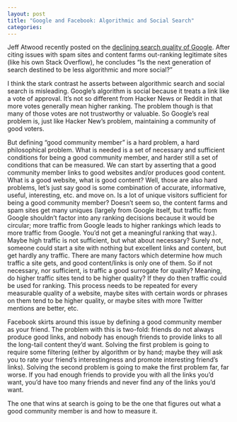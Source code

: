 ```yaml
---
layout: post
title: "Google and Facebook: Algorithmic and Social Search"
categories: 
---
```


Jeff Atwood recently posted on the [declining search quality of Google](http://www.codinghorror.com/blog/2011/01/trouble-in-the-house-of-google.html). After citing issues with spam sites and content farms out-ranking legitimate sites (like his own Stack Overflow), he concludes “Is the next generation of search destined to be less algorithmic and more social?”

I think the stark contrast he asserts between algorithmic search and social search is misleading. Google’s algorithm is social because it treats a link like a vote of approval. It’s not so different from Hacker News or Reddit in that more votes generally mean higher ranking. The problem though is that many of those votes are not trustworthy or valuable. So Google’s real problem is, just like Hacker New’s problem, maintaining a community of good voters.

But defining “good community member” is a hard problem, a hard philosophical problem. What is needed is a set of necessary and sufficient conditions for being a good community member, and harder still a set of conditions that can be measured. We can start by asserting that a good community member links to good websites and/or produces good content. What is a good website, what is good content? Well, those are also hard problems, let’s just say good is some combination of accurate, informative, useful, interesting, etc. and move on. Is a lot of unique visitors sufficient for being a good community member? Doesn’t seem so, the content farms and spam sites get many uniques (largely from Google itself, but traffic from Google shouldn’t factor into any ranking decisions because it would be circular; more traffic from Google leads to higher rankings which leads to more traffic from Google. You’d not get a meaningful ranking that way.).  Maybe high traffic is not sufficient, but what about necessary? Surely not, someone could start a site with nothing but excellent links and content, but get hardly any traffic. There are many factors which determine how much traffic a site gets, and good content/links is only one of them. So if not necessary, nor sufficient, is traffic a good surrogate for quality? Meaning, do higher traffic sites tend to be higher quality? If they do then traffic could be used for ranking. This process needs to be repeated for every measurable quality of a website, maybe sites with certain words or phrases on them tend to be higher quality, or maybe sites with more Twitter mentions are better, etc.

Facebook skirts around this issue by defining a good community member as your friend. The problem with this is two-fold: friends do not always produce good links, and nobody has enough friends to provide links to all the long-tail content they’d want. Solving the first problem is going to require some filtering (either by algorithm or by hand; maybe they will ask you to rate your friend’s interestingness and promote interesting friend’s links). Solving the second problem is going to make the first problem far, far worse. If you had enough friends to provide you with all the links you’d want, you’d have too many friends and never find any of the links you’d want.

The one that wins at search is going to be the one that figures out what a good community member is and how to measure it.

